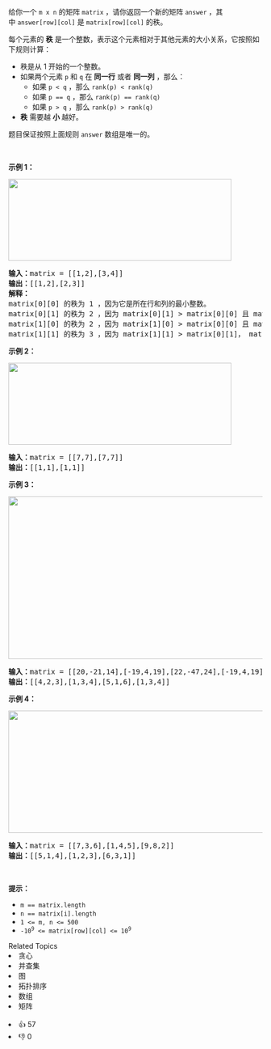 <p>给你一个&nbsp;<code>m x n</code>&nbsp;的矩阵 <code>matrix</code>&nbsp;，请你返回一个新的矩阵<em>&nbsp;</em><code>answer</code>&nbsp;，其中<em>&nbsp;</em><code>answer[row][col]</code>&nbsp;是&nbsp;<code>matrix[row][col]</code>&nbsp;的秩。</p>

<p>每个元素的&nbsp;<b>秩</b>&nbsp;是一个整数，表示这个元素相对于其他元素的大小关系，它按照如下规则计算：</p>

<ul> 
 <li>秩是从 1 开始的一个整数。</li> 
 <li>如果两个元素&nbsp;<code>p</code> 和&nbsp;<code>q</code>&nbsp;在 <strong>同一行</strong>&nbsp;或者 <strong>同一列</strong>&nbsp;，那么： 
  <ul> 
   <li>如果&nbsp;<code>p &lt; q</code> ，那么&nbsp;<code>rank(p) &lt; rank(q)</code></li> 
   <li>如果&nbsp;<code>p == q</code>&nbsp;，那么&nbsp;<code>rank(p) == rank(q)</code></li> 
   <li>如果&nbsp;<code>p &gt; q</code>&nbsp;，那么&nbsp;<code>rank(p) &gt; rank(q)</code></li> 
  </ul> </li> 
 <li><b>秩</b>&nbsp;需要越 <strong>小</strong>&nbsp;越好。</li> 
</ul>

<p>题目保证按照上面规则&nbsp;<code>answer</code>&nbsp;数组是唯一的。</p>

<p>&nbsp;</p>

<p><strong>示例 1：</strong></p> 
<img alt="" src="https://assets.leetcode-cn.com/aliyun-lc-upload/uploads/2020/10/25/rank1.jpg" style="width: 442px; height: 162px;" /> 
<pre>
<b>输入：</b>matrix = [[1,2],[3,4]]
<b>输出：</b>[[1,2],[2,3]]
<strong>解释：</strong>
matrix[0][0] 的秩为 1 ，因为它是所在行和列的最小整数。
matrix[0][1] 的秩为 2 ，因为 matrix[0][1] &gt; matrix[0][0] 且 matrix[0][0] 的秩为 1 。
matrix[1][0] 的秩为 2 ，因为 matrix[1][0] &gt; matrix[0][0] 且 matrix[0][0] 的秩为 1 。
matrix[1][1] 的秩为 3 ，因为 matrix[1][1] &gt; matrix[0][1]， matrix[1][1] &gt; matrix[1][0] 且 matrix[0][1] 和 matrix[1][0] 的秩都为 2 。
</pre>

<p><strong>示例 2：</strong></p> 
<img alt="" src="https://assets.leetcode-cn.com/aliyun-lc-upload/uploads/2020/10/25/rank2.jpg" style="width: 442px; height: 162px;" /> 
<pre>
<b>输入：</b>matrix = [[7,7],[7,7]]
<b>输出：</b>[[1,1],[1,1]]
</pre>

<p><strong>示例 3：</strong></p> 
<img alt="" src="https://assets.leetcode-cn.com/aliyun-lc-upload/uploads/2020/10/25/rank3.jpg" style="width: 601px; height: 322px;" /> 
<pre>
<b>输入：</b>matrix = [[20,-21,14],[-19,4,19],[22,-47,24],[-19,4,19]]
<b>输出：</b>[[4,2,3],[1,3,4],[5,1,6],[1,3,4]]
</pre>

<p><strong>示例 4：</strong></p> 
<img alt="" src="https://assets.leetcode-cn.com/aliyun-lc-upload/uploads/2020/10/25/rank4.jpg" style="width: 601px; height: 242px;" /> 
<pre>
<b>输入：</b>matrix = [[7,3,6],[1,4,5],[9,8,2]]
<b>输出：</b>[[5,1,4],[1,2,3],[6,3,1]]
</pre>

<p>&nbsp;</p>

<p><strong>提示：</strong></p>

<ul> 
 <li><code>m == matrix.length</code></li> 
 <li><code>n == matrix[i].length</code></li> 
 <li><code>1 &lt;= m, n &lt;= 500</code></li> 
 <li><code>-10<sup>9</sup> &lt;= matrix[row][col] &lt;= 10<sup>9</sup></code></li> 
</ul>

<div><div>Related Topics</div><div><li>贪心</li><li>并查集</li><li>图</li><li>拓扑排序</li><li>数组</li><li>矩阵</li></div></div><br><div><li>👍 57</li><li>👎 0</li></div>